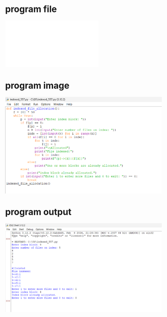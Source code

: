 # program file
![program file](indexed_557.py)

# program image
![program image](indexed_557.png)

# program output
![program output](indexed_output_557.png)
